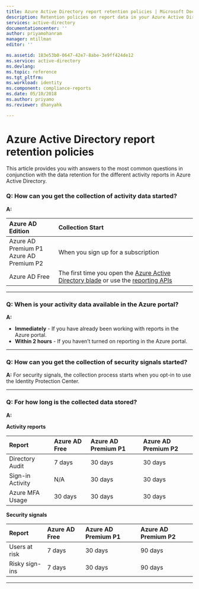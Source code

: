 ```yaml
---
title: Azure Active Directory report retention policies | Microsoft Docs
description: Retention policies on report data in your Azure Active Directory
services: active-directory
documentationcenter: ''
author: priyamohanram
manager: mtillman
editor: ''

ms.assetid: 183e53b0-0647-42e7-8abe-3e9ff424de12
ms.service: active-directory
ms.devlang: 
ms.topic: reference
ms.tgt_pltfrm: 
ms.workload: identity
ms.component: compliance-reports
ms.date: 05/10/2018
ms.author: priyamo
ms.reviewer: dhanyahk

---
```

# Azure Active Directory report retention policies


This article provides you with answers to the most common questions in conjunction with the data retention for the different activity reports in Azure Active Directory. 

### Q: How can you get the collection of activity data started?

**A:**

| Azure AD Edition | Collection Start |
| :--              | :--   |
| Azure AD Premium P1 <br /> Azure AD Premium P2 | When you sign up for a subscription |
| Azure AD Free | The first time you open the [Azure Active Directory blade](https://ms.portal.azure.com/#blade/Microsoft_AAD_IAM/ActiveDirectoryMenuBlade/Overview) or use the [reporting APIs](https://aka.ms/aadreports)  |

---
### Q: When is your activity data available in the Azure portal?

**A:**

- **Immediately** - If you have already been working with reports in the Azure portal.
- **Within 2 hours** - If you haven’t turned on reporting in the Azure portal.

---

### Q: How can you get the collection of security signals started?  

**A:** For security signals, the collection process starts when you opt-in to use the Identity Protection Center. 


---

### Q: For how long is the collected data stored?

**A:**

**Activity reports**	

| Report                 | Azure AD Free | Azure AD Premium P1 | Azure AD Premium P2 |
| :--                    | :--           | :--                 | :--                 |
| Directory Audit        | 7 days        | 30 days             | 30 days             |
| Sign-in Activity       | N/A           | 30 days             | 30 days             |
| Azure MFA Usage        | 30 days       | 30 days             | 30 days             |

**Security signals**

| Report         | Azure AD Free | Azure AD Premium P1 | Azure AD Premium P2 |
| :--            | :--           | :--                 | :--                 |
| Users at risk  | 7 days        | 30 days             | 90 days             |
| Risky sign-ins | 7 days        | 30 days             | 90 days             |

---
